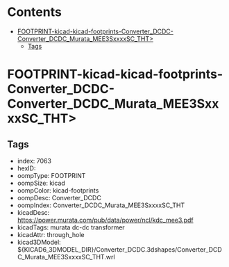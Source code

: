 



Contents
========

* [FOOTPRINT-kicad-kicad-footprints-Converter_DCDC-Converter_DCDC_Murata_MEE3SxxxxSC_THT>](#footprint-kicad-kicad-footprints-converter_dcdc-converter_dcdc_murata_mee3sxxxxsc_tht)
	* [Tags](#tags)

# FOOTPRINT-kicad-kicad-footprints-Converter_DCDC-Converter_DCDC_Murata_MEE3SxxxxSC_THT>

## Tags

- index: 7063
- hexID: 
- oompType: FOOTPRINT
- oompSize: kicad
- oompColor: kicad-footprints
- oompDesc: Converter_DCDC
- oompIndex: Converter_DCDC_Murata_MEE3SxxxxSC_THT
- kicadDesc: https://power.murata.com/pub/data/power/ncl/kdc_mee3.pdf
- kicadTags: murata dc-dc transformer
- kicadAttr: through_hole
- kicad3DModel: ${KICAD6_3DMODEL_DIR}/Converter_DCDC.3dshapes/Converter_DCDC_Murata_MEE3SxxxxSC_THT.wrl
